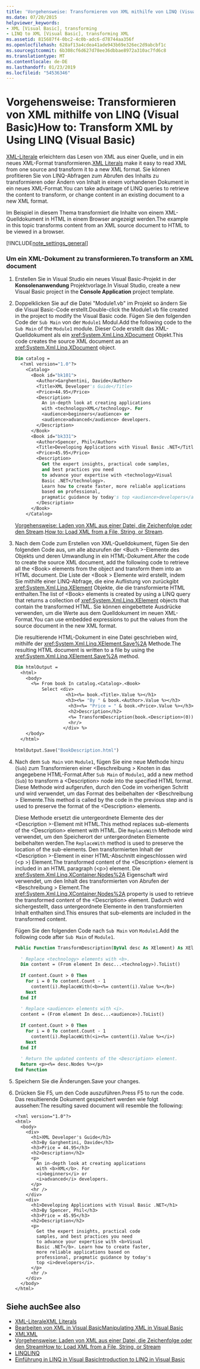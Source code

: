 ```yaml
---
title: 'Vorgehensweise: Transformieren von XML mithilfe von LINQ (Visual Basic)'
ms.date: 07/20/2015
helpviewer_keywords:
- XML [Visual Basic], transforming
- LINQ to XML [Visual Basic], transforming XML
ms.assetid: 815687f4-0bc2-4c0b-adc6-d78744aa356f
ms.openlocfilehash: 628af13a4cdea41ade943b69e326ec2d9abcbf1c
ms.sourcegitcommit: 6b308cf6d627d78ee36dbbae8972a310ac7fd6c8
ms.translationtype: MT
ms.contentlocale: de-DE
ms.lasthandoff: 01/23/2019
ms.locfileid: "54536346"
---
```

# <a name="how-to-transform-xml-by-using-linq-visual-basic"></a><span data-ttu-id="79c44-102">Vorgehensweise: Transformieren von XML mithilfe von LINQ (Visual Basic)</span><span class="sxs-lookup"><span data-stu-id="79c44-102">How to: Transform XML by Using LINQ (Visual Basic)</span></span>
<span data-ttu-id="79c44-103">[XML-Literale](../../../../visual-basic/language-reference/xml-literals/index.md) erleichtern das Lesen von XML aus einer Quelle, und in ein neues XML-Format transformieren.</span><span class="sxs-lookup"><span data-stu-id="79c44-103">[XML Literals](../../../../visual-basic/language-reference/xml-literals/index.md) make it easy to read XML from one source and transform it to a new XML format.</span></span> <span data-ttu-id="79c44-104">Sie können profitieren Sie von LINQ-Abfragen zum Abrufen des Inhalts zu transformieren oder Ändern von Inhalt in einem vorhandenen Dokument in ein neues XML-Format.</span><span class="sxs-lookup"><span data-stu-id="79c44-104">You can take advantage of LINQ queries to retrieve the content to transform, or change content in an existing document to a new XML format.</span></span>  
  
 <span data-ttu-id="79c44-105">Im Beispiel in diesem Thema transformiert die Inhalte von einem XML-Quelldokument in HTML in einem Browser angezeigt werden.</span><span class="sxs-lookup"><span data-stu-id="79c44-105">The example in this topic transforms content from an XML source document to HTML to be viewed in a browser.</span></span>  
  
[!INCLUDE[note_settings_general](~/includes/note-settings-general-md.md)]  
  
### <a name="to-transform-an-xml-document"></a><span data-ttu-id="79c44-106">Um ein XML-Dokument zu transformieren.</span><span class="sxs-lookup"><span data-stu-id="79c44-106">To transform an XML document</span></span>  
  
1.  <span data-ttu-id="79c44-107">Erstellen Sie in Visual Studio ein neues Visual Basic-Projekt in der **Konsolenanwendung** Projektvorlage.</span><span class="sxs-lookup"><span data-stu-id="79c44-107">In Visual Studio, create a new Visual Basic project in the **Console Application** project template.</span></span>  
  
2.  <span data-ttu-id="79c44-108">Doppelklicken Sie auf die Datei "Module1.vb" im Projekt so ändern Sie die Visual Basic-Code erstellt.</span><span class="sxs-lookup"><span data-stu-id="79c44-108">Double-click the Module1.vb file created in the project to modify the Visual Basic code.</span></span> <span data-ttu-id="79c44-109">Fügen Sie den folgenden Code der `Sub Main` von der `Module1` Modul.</span><span class="sxs-lookup"><span data-stu-id="79c44-109">Add the following code to the `Sub Main` of the `Module1` module.</span></span> <span data-ttu-id="79c44-110">Dieser Code erstellt das XML-Quelldokument als ein <xref:System.Xml.Linq.XDocument> Objekt.</span><span class="sxs-lookup"><span data-stu-id="79c44-110">This code creates the source XML document as an <xref:System.Xml.Linq.XDocument> object.</span></span>  
  
    ```vb  
    Dim catalog =   
      <?xml version="1.0"?>  
        <Catalog>  
          <Book id="bk101">  
            <Author>Garghentini, Davide</Author>  
            <Title>XML Developer's Guide</Title>  
            <Price>44.95</Price>  
            <Description>  
              An in-depth look at creating applications  
              with <technology>XML</technology>. For   
              <audience>beginners</audience> or   
              <audience>advanced</audience> developers.  
            </Description>  
          </Book>  
          <Book id="bk331">  
            <Author>Spencer, Phil</Author>  
            <Title>Developing Applications with Visual Basic .NET</Title>  
            <Price>45.95</Price>  
            <Description>  
              Get the expert insights, practical code samples,   
              and best practices you need   
              to advance your expertise with <technology>Visual   
              Basic .NET</technology>.   
              Learn how to create faster, more reliable applications  
              based on professional,   
              pragmatic guidance by today's top <audience>developers</audience>.  
            </Description>  
          </Book>  
        </Catalog>  
    ```  
  
     <span data-ttu-id="79c44-111">[Vorgehensweise: Laden von XML aus einer Datei, die Zeichenfolge oder den Stream](../../../../visual-basic/programming-guide/language-features/xml/how-to-load-xml-from-a-file-string-or-stream.md).</span><span class="sxs-lookup"><span data-stu-id="79c44-111">[How to: Load XML from a File, String, or Stream](../../../../visual-basic/programming-guide/language-features/xml/how-to-load-xml-from-a-file-string-or-stream.md).</span></span>  
  
3.  <span data-ttu-id="79c44-112">Nach dem Code zum Erstellen von XML-Quelldokument, fügen Sie den folgenden Code aus, um alle abzurufen der \<Buch >-Elemente des Objekts und deren Umwandlung in ein HTML-Dokument.</span><span class="sxs-lookup"><span data-stu-id="79c44-112">After the code to create the source XML document, add the following code to retrieve all the \<Book> elements from the object and transform them into an HTML document.</span></span> <span data-ttu-id="79c44-113">Die Liste der \<Book > Elemente wird erstellt, indem Sie mithilfe einer LINQ-Abfrage, die eine Auflistung von zurückgibt <xref:System.Xml.Linq.XElement> Objekte, die die transformierte HTML enthalten.</span><span class="sxs-lookup"><span data-stu-id="79c44-113">The list of \<Book> elements is created by using a LINQ query that returns a collection of <xref:System.Xml.Linq.XElement> objects that contain the transformed HTML.</span></span> <span data-ttu-id="79c44-114">Sie können eingebettete Ausdrücke verwenden, um die Werte aus dem Quelldokument im neuen XML-Format.</span><span class="sxs-lookup"><span data-stu-id="79c44-114">You can use embedded expressions to put the values from the source document in the new XML format.</span></span>  
  
     <span data-ttu-id="79c44-115">Die resultierende HTML-Dokument in eine Datei geschrieben wird, mithilfe der <xref:System.Xml.Linq.XElement.Save%2A> Methode.</span><span class="sxs-lookup"><span data-stu-id="79c44-115">The resulting HTML document is written to a file by using the <xref:System.Xml.Linq.XElement.Save%2A> method.</span></span>  
  
    ```vb  
    Dim htmlOutput =   
      <html>  
        <body>  
          <%= From book In catalog.<Catalog>.<Book>   
              Select <div>  
                       <h1><%= book.<Title>.Value %></h1>  
                       <h3><%= "By " & book.<Author>.Value %></h3>  
                        <h3><%= "Price = " & book.<Price>.Value %></h3>  
                        <h2>Description</h2>  
                        <%= TransformDescription(book.<Description>(0)) %>  
                        <hr/>  
                      </div> %>  
        </body>  
      </html>  
  
    htmlOutput.Save("BookDescription.html")  
    ```  
  
4.  <span data-ttu-id="79c44-116">Nach dem `Sub Main` von `Module1`, fügen Sie eine neue Methode hinzu (`Sub`) zum Transformieren einer \<Beschreibung > Knoten in das angegebene HTML-Format.</span><span class="sxs-lookup"><span data-stu-id="79c44-116">After `Sub Main` of `Module1`, add a new method (`Sub`) to transform a \<Description> node into the specified HTML format.</span></span> <span data-ttu-id="79c44-117">Diese Methode wird aufgerufen, durch den Code im vorherigen Schritt und wird verwendet, um das Format des beibehalten der \<Beschreibung > Elemente.</span><span class="sxs-lookup"><span data-stu-id="79c44-117">This method is called by the code in the previous step and is used to preserve the format of the \<Description> elements.</span></span>  
  
     <span data-ttu-id="79c44-118">Diese Methode ersetzt die untergeordnete Elemente des der \<Description >-Element mit HTML.</span><span class="sxs-lookup"><span data-stu-id="79c44-118">This method replaces sub-elements of the \<Description> element with HTML.</span></span> <span data-ttu-id="79c44-119">Die `ReplaceWith` Methode wird verwendet, um den Speicherort der untergeordneten Elemente beibehalten werden.</span><span class="sxs-lookup"><span data-stu-id="79c44-119">The `ReplaceWith` method is used to preserve the location of the sub-elements.</span></span> <span data-ttu-id="79c44-120">Den transformierten Inhalt der \<Description >-Element in einer HTML-Abschnitt eingeschlossen wird (\<p >) Element.</span><span class="sxs-lookup"><span data-stu-id="79c44-120">The transformed content of the \<Description> element is included in an HTML paragraph (\<p>) element.</span></span> <span data-ttu-id="79c44-121">Die <xref:System.Xml.Linq.XContainer.Nodes%2A> Eigenschaft wird verwendet, um den Inhalt des transformierten von Abrufen der \<Beschreibung > Element.</span><span class="sxs-lookup"><span data-stu-id="79c44-121">The <xref:System.Xml.Linq.XContainer.Nodes%2A> property is used to retrieve the transformed content of the \<Description> element.</span></span> <span data-ttu-id="79c44-122">Dadurch wird sichergestellt, dass untergeordnete Elemente in den transformierten Inhalt enthalten sind.</span><span class="sxs-lookup"><span data-stu-id="79c44-122">This ensures that sub-elements are included in the transformed content.</span></span>  
  
     <span data-ttu-id="79c44-123">Fügen Sie den folgenden Code nach `Sub Main` von `Module1`.</span><span class="sxs-lookup"><span data-stu-id="79c44-123">Add the following code after `Sub Main` of `Module1`.</span></span>  
  
    ```vb  
    Public Function TransformDescription(ByVal desc As XElement) As XElement  
  
      ' Replace <technology> elements with <b>.  
      Dim content = (From element In desc...<technology>).ToList()  
  
      If content.Count > 0 Then  
        For i = 0 To content.Count - 1  
          content(i).ReplaceWith(<b><%= content(i).Value %></b>)  
        Next  
      End If  
  
      ' Replace <audience> elements with <i>.  
      content = (From element In desc...<audience>).ToList()  
  
      If content.Count > 0 Then  
        For i = 0 To content.Count - 1  
          content(i).ReplaceWith(<i><%= content(i).Value %></i>)  
        Next  
      End If  
  
      ' Return the updated contents of the <Description> element.  
      Return <p><%= desc.Nodes %></p>  
    End Function  
    ```  
  
5.  <span data-ttu-id="79c44-124">Speichern Sie die Änderungen.</span><span class="sxs-lookup"><span data-stu-id="79c44-124">Save your changes.</span></span>  
  
6.  <span data-ttu-id="79c44-125">Drücken Sie F5, um den Code auszuführen.</span><span class="sxs-lookup"><span data-stu-id="79c44-125">Press F5 to run the code.</span></span> <span data-ttu-id="79c44-126">Das resultierende Dokument gespeichert werden wie folgt aussehen:</span><span class="sxs-lookup"><span data-stu-id="79c44-126">The resulting saved document will resemble the following:</span></span>  
  
    ```  
    <?xml version="1.0"?>  
    <html>  
      <body>  
        <div>  
          <h1>XML Developer's Guide</h1>  
          <h3>By Garghentini, Davide</h3>  
          <h3>Price = 44.95</h3>  
          <h2>Description</h2>  
          <p>  
            An in-depth look at creating applications  
            with <b>XML</b>. For   
            <i>beginners</i> or   
            <i>advanced</i> developers.  
          </p>  
          <hr />  
        </div>  
        <div>  
          <h1>Developing Applications with Visual Basic .NET</h1>  
          <h3>By Spencer, Phil</h3>  
          <h3>Price = 45.95</h3>  
          <h2>Description</h2>  
          <p>  
            Get the expert insights, practical code   
            samples, and best practices you need   
            to advance your expertise with <b>Visual   
            Basic .NET</b>. Learn how to create faster,  
            more reliable applications based on  
            professional, pragmatic guidance by today's   
            top <i>developers</i>.  
          </p>  
          <hr />  
        </div>  
      </body>  
    </html>  
    ```  
  
## <a name="see-also"></a><span data-ttu-id="79c44-127">Siehe auch</span><span class="sxs-lookup"><span data-stu-id="79c44-127">See also</span></span>
- [<span data-ttu-id="79c44-128">XML-Literale</span><span class="sxs-lookup"><span data-stu-id="79c44-128">XML Literals</span></span>](../../../../visual-basic/language-reference/xml-literals/index.md)
- [<span data-ttu-id="79c44-129">Bearbeiten von XML in Visual Basic</span><span class="sxs-lookup"><span data-stu-id="79c44-129">Manipulating XML in Visual Basic</span></span>](../../../../visual-basic/programming-guide/language-features/xml/manipulating-xml.md)
- [<span data-ttu-id="79c44-130">XML</span><span class="sxs-lookup"><span data-stu-id="79c44-130">XML</span></span>](../../../../visual-basic/programming-guide/language-features/xml/index.md)
- [<span data-ttu-id="79c44-131">Vorgehensweise: Laden von XML aus einer Datei, die Zeichenfolge oder den Stream</span><span class="sxs-lookup"><span data-stu-id="79c44-131">How to: Load XML from a File, String, or Stream</span></span>](../../../../visual-basic/programming-guide/language-features/xml/how-to-load-xml-from-a-file-string-or-stream.md)
- [<span data-ttu-id="79c44-132">LINQ</span><span class="sxs-lookup"><span data-stu-id="79c44-132">LINQ</span></span>](../../../../visual-basic/programming-guide/language-features/linq/index.md)
- [<span data-ttu-id="79c44-133">Einführung in LINQ in Visual Basic</span><span class="sxs-lookup"><span data-stu-id="79c44-133">Introduction to LINQ in Visual Basic</span></span>](../../../../visual-basic/programming-guide/language-features/linq/introduction-to-linq.md)
